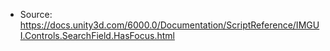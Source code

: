 * Source: https://docs.unity3d.com/6000.0/Documentation/ScriptReference/IMGUI.Controls.SearchField.HasFocus.html


